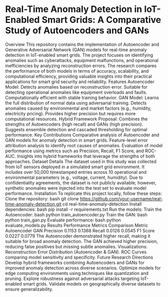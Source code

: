 # Real-Time Anomaly Detection in IoT-Enabled Smart Grids: A Comparative Study of Autoencoders and GANs

Overview
This repository contains the implementation of Autoencoder and Generative Adversarial Network (GAN) models for real-time anomaly detection in IoT-enabled smart grids. The project focuses on identifying anomalies such as cyberattacks, equipment malfunctions, and operational inefficiencies by analyzing reconstruction errors. The research compares the performance of both models in terms of accuracy, scalability, and computational efficiency, providing valuable insights into their practical applications for smart grid security and reliability.
Features
Autoencoder Model:
Detects anomalies based on reconstruction error.
Suitable for detecting operational anomalies like equipment overloads and faults.
Computationally efficient with stable training behavior.
GAN Model:
Learns the full distribution of normal data using adversarial training.
Detects anomalies caused by environmental and market factors (e.g., humidity, electricity pricing).
Provides higher precision but requires more computational resources.
Hybrid Framework Proposal:
Combines the strengths of Autoencoders (high recall) and GANs (high precision).
Suggests ensemble detection and cascaded thresholding for optimal performance.
Key Contributions
Comparative analysis of Autoencoder and GAN models for anomaly detection in smart grids.
Feature-level error attribution analysis to identify root causes of anomalies.
Evaluation of model performance using metrics such as Precision, Recall, F1 Score, and ROC-AUC.
Insights into hybrid frameworks that leverage the strengths of both approaches.
Dataset Details
The dataset used in this study was collected from IoT sensors deployed in a simulated smart grid environment. It includes over 50,000 timestamped entries across 10 operational and environmental parameters (e.g., voltage, current, humidity). Due to confidentiality agreements, the dataset is not publicly available; however, synthetic anomalies were injected into the test set to evaluate model performance.
Installation
To replicate this project locally, follow these steps:
Clone the repository:
bash
git clone https://github.com/your-username/real-time-anomaly-detection.git
cd real-time-anomaly-detection
Install dependencies:
bash
pip install -r requirements.txt
Run the models:
Train the Autoencoder:
bash
python train_autoencoder.py
Train the GAN:
bash
python train_gan.py
Evaluate performance:
bash
python evaluate_models.py
Results
Performance Metrics Comparison
Metric	Autoencoder	GAN
Precision	0.1153	0.1368
Recall	0.0126	0.0545
F1 Score	0.0227	0.0779
The Autoencoder demonstrated higher recall, making it suitable for broad anomaly detection.
The GAN achieved higher precision, reducing false positives but missing subtle anomalies.
Visualizations:
Reconstruction Error Distribution (Autoencoder & GAN).
ROC Curves comparing model sensitivity and specificity.
Future Research Directions
Develop hybrid frameworks combining Autoencoders and GANs for improved anomaly detection across diverse scenarios.
Optimize models for edge computing environments using techniques like quantization and pruning.
Explore robustness against adversarial attacks targeting IoT-enabled smart grids.
Validate models on geographically diverse datasets to ensure generalizability.
